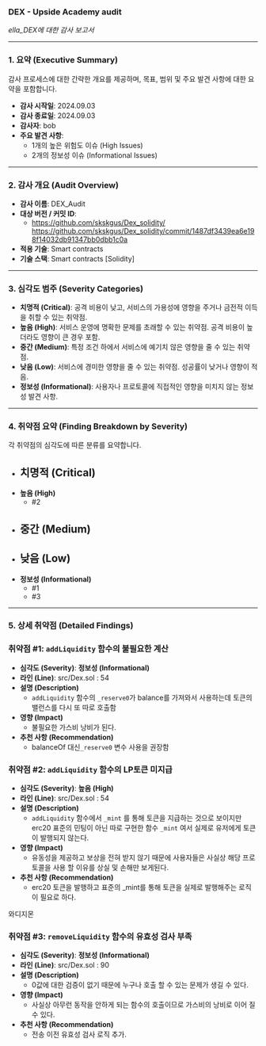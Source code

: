 ### DEX - Upside Academy audit

 *ella_DEX에 대한 감사 보고서*

---

### **1. 요약 (Executive Summary)**

감사 프로세스에 대한 간략한 개요를 제공하며, 목표, 범위 및 주요 발견 사항에 대한 요약을 포함합니다.

- **감사 시작일**: 2024.09.03
- **감사 종료일**: 2024.09.03
- **감사자**: bob
- **주요 발견 사항**:
    - 1개의 높은 위험도 이슈 (High Issues)
    - 2개의 정보성 이슈 (Informational Issues)

---

### **2. 감사 개요 (Audit Overview)**

- **감사 이름**: DEX_Audit
- **대상 버전 / 커밋 ID**:
    - https://github.com/skskgus/Dex_solidity/ https://github.com/skskgus/Dex_solidity/commit/1487df3439ea6e198f14032db91347bb0dbb1c0a
- **적용 기술**: Smart contracts
- **기술 스택**: Smart contracts [Solidity]

---

### **3. 심각도 범주 (Severity Categories)**

- **치명적 (Critical)**: 공격 비용이 낮고, 서비스의 가용성에 영향을 주거나 금전적 이득을 취할 수 있는 취약점.
- **높음 (High)**: 서비스 운영에 명확한 문제를 초래할 수 있는 취약점. 공격 비용이 높더라도 영향이 큰 경우 포함.
- **중간 (Medium)**: 특정 조건 하에서 서비스에 예기치 않은 영향을 줄 수 있는 취약점.
- **낮음 (Low)**: 서비스에 경미한 영향을 줄 수 있는 취약점. 성공률이 낮거나 영향이 적음.
- **정보성 (Informational)**: 사용자나 프로토콜에 직접적인 영향을 미치지 않는 정보성 발견 사항.

---

### **4. 취약점 요약 (Finding Breakdown by Severity)**

각 취약점의 심각도에 따른 분류를 요약합니다.

- **치명적 (Critical)**
    - 
- **높음 (High)**
    - #2
- **중간 (Medium)**
    - 
- **낮음 (Low)**
    - 
- **정보성 (Informational)**
    - #1
    - #3

---

### **5. 상세 취약점 (Detailed Findings)**

### **취약점 #1: `addLiquidity` 함수의 불필요한 계산**

- **심각도 (Severity)**: **정보성 (Informational)**
- **라인 (Line)**: src/Dex.sol : 54
- **설명 (Description)**
    - `addLiquidity` 함수의 `_reserve0`가 balance를 가져와서 사용하는데 토큰의 밸런스를 다시 또 따로 호출함
- **영향 (Impact)**
    - 불필요한 가스비 낭비가 된다.
- **추천 사항 (Recommendation)**
    - balanceOf 대신`_reserve0` 변수 사용을 권장함

### **취약점 #2: `addLiquidity` 함수의 LP토큰 미지급**

- **심각도 (Severity)**: **높음 (High)**
- **라인 (Line)**: src/Dex.sol : 54
- **설명 (Description)**
    - `addLiquidity` 함수에서 `_mint` 를 통해 토큰을 지급하는 것으로 보이지만 erc20 표준의 민팅이 아닌 따로 구현한 함수 `_mint` 여서 실제로 유저에게 토큰이 발행되지 않는다.
- **영향 (Impact)**
    - 유동성을 제공하고 보상을 전혀 받지 않기 때문에 사용자들은 사실상 해당 프로토콜을 사용 할 이유를 상실 및 손해만 보게된다.
- **추천 사항 (Recommendation)**
    - erc20 토큰을 발행하고 표준의 _mint를 통해 토큰을 실제로 발행해주는 로직이 필요로 하다.

와디지몬

### **취약점 #3: `removeLiquidity`** 함수의 유효성 검사 부족

- **심각도 (Severity)**: **정보성 (Informational)**
- **라인 (Line)**: src/Dex.sol : 90
- **설명 (Description)**
    - 0값에 대한 검증이 없기 때문에 누구나 호출 할 수 있는 문제가 생길 수 있다.
- **영향 (Impact)**
    - 사실상 아무런 동작을 안하게 되는 함수의 호출이므로 가스비의 낭비로 이어 질 수 있다.
- **추천 사항 (Recommendation)**
    - 전송 이전 유효성 검사 로직 추가.